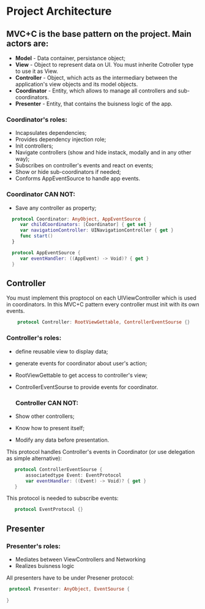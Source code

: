 # Project Architecture

## MVC+C is the base pattern on the project. Main actors are:
 
 * **Model** - Data container, persistance object;
 * **View** - Object to represent data on UI. You must inherite Cotroller type to use it as View.
 * **Controller** - Object, which acts as the intermediary between the application's view objects and its model objects.
 * **Coordinator** - Entity, which allows to manage all controllers and sub-coordinators.
 * **Presenter** - Entity, that contains the buisness logic of the app.
 
 ### Coordinator's roles:
 * Incapsulates dependencies;
 * Provides dependency injection role;
 * Init controllers;
 * Navigate controllers (show and hide instack, modally and in any other way);
 * Subscribes on controller's events and react on events;
 * Show or hide sub-coordinators if needed;
 * Conforms AppEventSource to handle app events.
 
 ### Coordinator CAN NOT:
 * Save any controller as property;
 
 ```swift
   protocol Coordinator: AnyObject, AppEventSource {
      var childCoordinators: [Coordinator] { get set }
      var navigationController: UINavigationController { get }
      func start()
   }
```
 
 ```swift
   protocol AppEventSource {
      var eventHandler: ((AppEvent) -> Void)? { get }
   }
 ```
 
 ## Controller
   You must implement this proptocol on each UIViewController which is used in coordinators.
 In this MVC+C pattern  every controller must init with its own events. 

```swift
    protocol Controller: RootViewGettable, ControllerEventSourse {}
```
   ### Controller's  roles:
 * define reusable view to display data;
 * generate events for coordinator about user's action;
 * RootViewGettable to get  access to controller's view;
 * ControllerEventSourse to provide events for coordinator.
 
   ### Controller CAN NOT:
 * Show other controllers;
 * Know how to present itself;
 * Modify any data before presentation.
 
  This protocol handles Controller's events in Coordinator (or use delegation as simple alternative):
 ```swift
    protocol ControllerEventSourse {
        associatedtype Event: EventProtocol
        var eventHandler: ((Event) -> Void)? { get }
    }
 ```
  
  This protocol is needed to subscribe events:
 ``` swift
    protocol EventProtocol {}
 ```
 
## Presenter
   ### Presenter's  roles:
* Mediates between ViewControllers and Networking
* Realizes buisness logic

All presenters have to be under Presener protocol:
```swift
 protocol Presenter: AnyObject, EventSourse {
    
}
 ```


   
 
